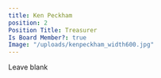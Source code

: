 ```yaml
---
title: Ken Peckham
position: 2
Position Title: Treasurer
Is Board Member?: true
Image: "/uploads/kenpeckham_width600.jpg"
---
```


Leave blank
